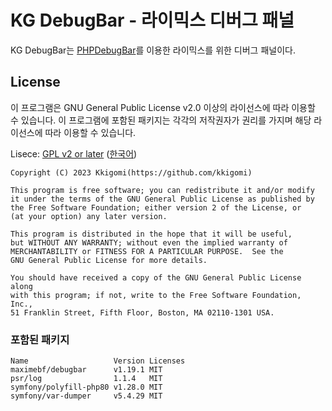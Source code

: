 # KG DebugBar - 라이믹스 디버그 패널

KG DebugBar는 [PHPDebugBar](http://phpdebugbar.com)를 이용한 라이믹스를 위한 디버그 패널이다.

## License

이 프로그램은 GNU General Public License v2.0 이상의 라이선스에 따라 이용할 수 있습니다. 이 프로그램에 포함된 패키지는 각각의 저작권자가 권리를 가지며 해당 라이선스에 따라 이용할 수 있습니다.

Lisece: [GPL v2 or later](https://www.gnu.org/licenses/old-licenses/gpl-2.0.html) ([한국어](https://www.olis.or.kr/license/Detailselect.do?lId=1004))

```
Copyright (C) 2023 Kkigomi(https://github.com/kkigomi)

This program is free software; you can redistribute it and/or modify
it under the terms of the GNU General Public License as published by
the Free Software Foundation; either version 2 of the License, or
(at your option) any later version.

This program is distributed in the hope that it will be useful,
but WITHOUT ANY WARRANTY; without even the implied warranty of
MERCHANTABILITY or FITNESS FOR A PARTICULAR PURPOSE.  See the
GNU General Public License for more details.

You should have received a copy of the GNU General Public License along
with this program; if not, write to the Free Software Foundation, Inc.,
51 Franklin Street, Fifth Floor, Boston, MA 02110-1301 USA.
```

### 포함된 패키지

```
Name                   Version Licenses
maximebf/debugbar      v1.19.1 MIT
psr/log                1.1.4   MIT
symfony/polyfill-php80 v1.28.0 MIT
symfony/var-dumper     v5.4.29 MIT
```